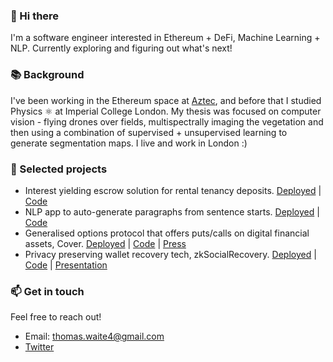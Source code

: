 ### 👋 Hi there 
I'm a software engineer interested in Ethereum + DeFi, Machine Learning + NLP. Currently exploring and figuring out what's next! 

### 📚 Background
I've been working in the Ethereum space at [Aztec](https://aztec.network/index.html), and before that I studied Physics ⚛️ at Imperial College London. My thesis was focused on computer vision - flying drones over fields, multispectrally imaging the vegetation and then using a combination of supervised + unsupervised learning to generate segmentation maps. I live and work in London :)

### 🔭 Selected projects
- Interest yielding escrow solution for rental tenancy deposits. [Deployed](https://betterdeposits.com/) | [Code](https://github.com/hack-money/better-deposits)
- NLP app to auto-generate paragraphs from sentence starts. [Deployed](https://www.textgen.dev/) | [Code](https://github.com/thomas-waite/text-improve)
- Generalised options protocol that offers puts/calls on digital financial assets, Cover. [Deployed](http://coveroptions.eth.link) | [Code](https://github.com/hack-money/Cover) | [Press](https://defirate.com/hackmoney-hackathon-winners/)
- Privacy preserving wallet recovery tech, zkSocialRecovery. [Deployed](https://gateway.temporal.cloud/ipns/ui.solui.dev/#l=QmTAMtWNxVFgznQhrWtYCwhqjom94nvTaQcXP9uPScTDgJ&shortEmbedUrl=https%3A%2F%2Fsolui.dev%2Fui%2FQmTAMtWNxVFgznQhrWtYCwhqjom94nvTaQcXP9uPScTDgJ) | [Code](https://github.com/thomas-waite/zkSocialRecovery) | [Presentation](https://www.youtube.com/watch?v=FLQCfkMv6I0&ab_channel=ETHGlobal)

### 📫 Get in touch
Feel free to reach out!
- Email: thomas.waite4@gmail.com
- [Twitter](https://twitter.com/tom_waite_)
